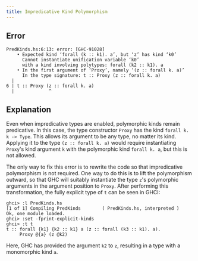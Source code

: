 ```yaml
---
title: Impredicative Kind Polymorphism
---
```


## Error
```
PredKinds.hs:6:13: error: [GHC-91028]
    • Expected kind ‘forall (k :: k1). a’, but ‘z’ has kind ‘k0’
      Cannot instantiate unification variable ‘k0’
      with a kind involving polytypes: forall (k2 :: k1). a
    • In the first argument of ‘Proxy’, namely ‘(z :: forall k. a)’
      In the type signature: t :: Proxy (z :: forall k. a)
  |
6 | t :: Proxy (z :: forall k. a)
  |             ^
```

## Explanation

Even when impredicative types are enabled, polymorphic kinds remain predicative. In this case, the type constructor `Proxy` has the kind `forall k. k -> Type`. This allows its argument to be any type, no matter its kind. Applying it to the type `(z :: forall k. a)` would require instantiating `Proxy`'s kind argument `k` with the polymorphic kind `forall k. a`, but this is not allowed.

The only way to fix this error is to rewrite the code so that impredicative polymorphism is not required. One way to do this is to lift the polymorphism outward, so that GHC will suitably instantiate the type `z`'s polymorphic arguments in the argument position to `Proxy`. After performing this transformation, the fully explicit type of `t` can be seen in GHCI:
```
ghci> :l PredKinds.hs
[1 of 1] Compiling PredKinds        ( PredKinds.hs, interpreted )
Ok, one module loaded.
ghci> :set -fprint-explicit-kinds
ghci> :t t
t :: forall {k1} {k2 :: k1} a (z :: forall (k3 :: k1). a).
     Proxy @{a} (z @k2)
```
Here, GHC has provided the argument `k2` to `z`, resulting in a type with a monomorphic kind `a`.
